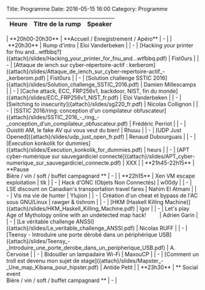Title: Programme
Date: 2016-05-15 16:00
Category: Programme

| <center> Heure </center>| <center> Titre de la rump </center> | <center>Speaker</center>      |
|:---------------------:|:-----------------------------------:|:------------------:|
<tr style="border-bottom:1px solid black"><td colspan="100%"></td></tr>
| **20h00-20h30**  | **Accueil / Enregistrement / Apéro** | - |
<tr style="border-bottom:1px solid black"><td colspan="100%"></td></tr>
| **20h30**  | Rump d'intro  | Eloi Vanderbeken |
| - | [Hacking your printer for fnu and...wtfbbq?]({attach}/slides/Hacking_your_printer_for_fnu_and...wtfbbq.pdf)                | Fist0urs           |
| - | [Attaque de iench sur cyber-répertoire-actif : kerberom]({attach}/slides/Attaque_de_iench_sur_cyber-repertoire-actif_-_kerberom.pdf) | Fist0urs |
| - | [Solution challenge SSTIC 2016]({attach}/slides/Solution_challenge_SSTIC_2016.pdf)                             | Damien Millescamps |
| - | [Cache attack, ECC, FRP256v1, backdoor, NIST, fin du monde]({attach}/slides/ECC_FRP256v1_NIST_fr.pdf) | Eloi Vanderbeken   |
| - | [Switching to insecurity]({attach}/slides/sg220_fr.pdf)                                   | Nicolas Collignon  |
| - | [SSTIC 2016/ring: conception d'un compilateur obfuscateur]({attach}/slides/SSTIC_2016_-_ring_-_conception_d'un_compilateur_obfuscateur.pdf) | Frédéric Perriot              |
| - | Ouistiti AM, le fake AV qui vous veut du bien!                        | Rhuuu              |
| - | [UDP Just Opened]({attach}/slides/udp_just_open_fr.pdf) | Renaud Dubourguais |
| - | [Execution konkolik for dummies]({attach}/slides/Execution_konkolik_for_dummies.pdf) | heurs |
| - | [APT cyber-numérique sur sauvegardiciel connecté]({attach}/slides/APT_cyber-numerique_sur_sauvegardiciel_connecte.pdf) | XXX |
<tr style="border-bottom:1px solid black"><td colspan="100%"></td></tr>
| **21h45-22h15**  | **Pause <br/>Bière / vin / soft / buffet campagnard ** | - |
<tr style="border-bottom:1px solid black"><td colspan="100%"></td></tr>
| **22h15**   | Xen VM escape exploitation | tlk |
| - | Hack d'ONC (Objets Non Connectés)                         | w00dy              |
| - | LSE discount on Canadian's transportation travel fares | Nahim El Atmani |
| - | Vis ma vie de hunter | Ylujion |
| - | Création d'un cheat et bypass de l'AC sous GNU/Linux | rawger & tishrom |
| - | [HKM (Haskell Killing Machine)]({attach}/slides/HKM_Haskell_Killing_Machine.pdf) | Igor |
| - | Let's play Age of Mythology online with an undetected map hack!&nbsp;&nbsp;&nbsp;&nbsp;&nbsp;&nbsp;&nbsp;&nbsp; | Adrien Garin |
| - | [Le véritable challenge ANSSI]({attach}/slides/Le_veritable_challenge_ANSSI.pdf) |  Nicolas RUFF |
| - | [Teensy - Introduire une porte dérobé dans un périphérique USB]({attach}/slides/Teensy_-_Introduire_une_porte_derobe_dans_un_peripherique_USB.pdf) | A. Cervoise |
| - | Bidouiller un lampadaire Wi-Fi | MaxouCP |
| - | [Comment un troll est devenu mon sujet de stage]({attach}/slides/Mapster_-_Une_map_Kibana_pour_hipster.pdf) | Antide Petit |
<tr style="border-bottom:1px solid black"><td colspan="100%"></td></tr>
| **23h30**  | ** Social event <br/>Bière / vin / soft / buffet campagnard **  | - |
<tr style="border-bottom:1px solid black"><td colspan="100%"></td></tr>
